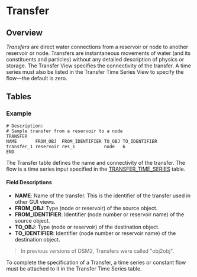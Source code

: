 # Transfer

## Overview

*Transfers* are direct water connections from a reservoir or node to another reservoir or node. Transfers are instantaneous movements of water (and its constituents and particles) without any detailed description of physics or storage. The Transfer View specifies the connectivity of the transfer. A time series must also be listed in the Transfer Time Series View to specify the flow—the default is zero.

## Tables

### Example

```text
# Description:
# Sample transfer from a reservoir to a node
TRANSFER 
NAME       FROM_OBJ  FROM_IDENTIFIER TO_OBJ TO_IDENTIFIER 
transfer_1 reservoir res_1           node   6  
END
```

The Transfer table defines the name and connectivity of the transfer. The flow is a time series input specified in the [TRANSFER_TIME_SERIES](https://dwrnpmsweb0110/input_transfer_flow.html) table.

#### Field Descriptions

- **NAME**: Name of the transfer. This is the identifier of the transfer used in other GUI views.
- **FROM_OBJ**: Type (node or reservoir) of the source object.
- **FROM_IDENTIFIER**: Identifier (node number or reservoir name) of the source object.
- **TO_OBJ**: Type (node or reservoir) of the destination object.
- **TO_IDENTIFIER**: Identifier (node number or reservoir name) of the destination object.

> In previous versions of DSM2, Transfers were called "obj2obj".

To complete the specification of a Transfer, a time series or constant flow must be attached to it in the Transfer Time Series table.
